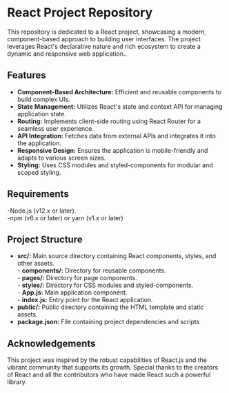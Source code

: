 # React Project Repository

This repository is dedicated to a React project, showcasing a modern, component-based approach to building user interfaces. The project leverages React's declarative nature and rich ecosystem to create a dynamic and responsive web application..

## Features

- **Component-Based Architecture:** Efficient and reusable components to build complex UIs.<br>
- **State Management:** Utilizes React's state and context API for managing application state.<br>
- **Routing:** Implements client-side routing using React Router for a seamless user experience.<br>
- **API Integration:** Fetches data from external APIs and integrates it into the application.<br>
- **Responsive Design:** Ensures the application is mobile-friendly and adapts to various screen sizes.<br>
- **Styling:** Uses CSS modules and styled-components for modular and scoped styling.

## Requirements

-Node.js (v12.x or later).<br>
-npm (v6.x or later) or yarn (v1.x or later)

## Project Structure


- **src/:** Main source directory containing React components, styles, and other assets.<br>
      - **components/:** Directory for reusable components.<br>
      - **pages/:** Directory for page components.<br>
      - **styles/:** Directory for CSS modules and styled-components.<br>
      - **App.js:** Main application component.<br>
      - **index.js:** Entry point for the React application.<br>
- **public/:** Public directory containing the HTML template and static assets.<br>
- **package.json:** File containing project dependencies and scripts<br>

## Acknowledgements

This project was inspired by the robust capabilities of React.js and the vibrant community that supports its growth. Special thanks to the creators of React and all the contributors who have made React such a powerful library.

